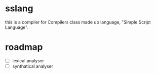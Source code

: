 sslang
======

this is a compiler for Compilers class made up language, "Simple Script Language".


roadmap
=======

- [ ] lexical analyser
- [ ] synthatical analyser
